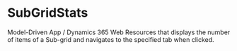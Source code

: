 # SubGridStats
Model-Driven App / Dynamics 365 Web Resources that displays the number of items of a Sub-grid and navigates to the specified tab when clicked.
